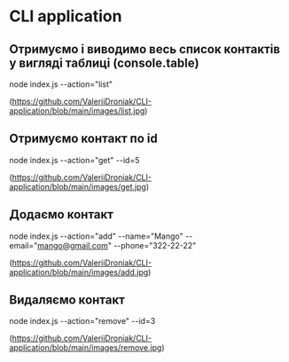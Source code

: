 # CLI application

## Отримуємо і виводимо весь список контактів у вигляді таблиці (console.table)

node index.js --action="list"

(https://github.com/ValeriiDroniak/CLI-application/blob/main/images/list.jpg)

## Отримуємо контакт по id

node index.js --action="get" --id=5

(https://github.com/ValeriiDroniak/CLI-application/blob/main/images/get.jpg)

## Додаємо контакт

node index.js --action="add" --name="Mango" --email="mango@gmail.com" --phone="322-22-22"

(https://github.com/ValeriiDroniak/CLI-application/blob/main/images/add.jpg)

## Видаляємо контакт

node index.js --action="remove" --id=3

(https://github.com/ValeriiDroniak/CLI-application/blob/main/images/remove.jpg)
